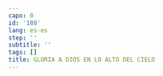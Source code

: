 ```yaml
---
capo: 0
id: '188'
lang: es-es
step: ''
subtitle: ''
tags: []
title: GLORIA A DIOS EN LO ALTO DEL CIELO
---
```

